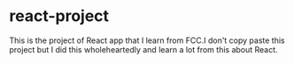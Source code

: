 # react-project
This is the project of React app that I learn from FCC.I don't copy paste this project but I did this wholeheartedly and learn a lot from this about React.
